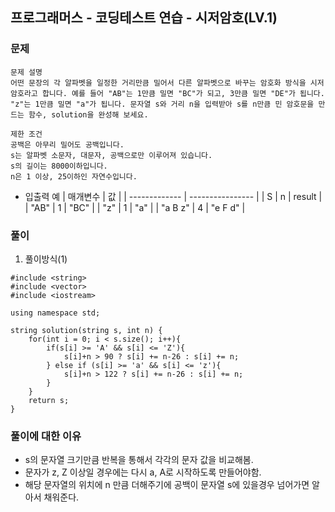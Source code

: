 ## 프로그래머스 - 코딩테스트 연습 - 시저암호(LV.1)

### 문제

```
문제 설명
어떤 문장의 각 알파벳을 일정한 거리만큼 밀어서 다른 알파벳으로 바꾸는 암호화 방식을 시저 암호라고 합니다. 예를 들어 "AB"는 1만큼 밀면 "BC"가 되고, 3만큼 밀면 "DE"가 됩니다. "z"는 1만큼 밀면 "a"가 됩니다. 문자열 s와 거리 n을 입력받아 s를 n만큼 민 암호문을 만드는 함수, solution을 완성해 보세요.

제한 조건
공백은 아무리 밀어도 공백입니다.
s는 알파벳 소문자, 대문자, 공백으로만 이루어져 있습니다.
s의 길이는 8000이하입니다.
n은 1 이상, 25이하인 자연수입니다.
```

- 입출력 예
  | 매개변수 | 값 |
  | ------------- | ---------------- |
  | S | n | result |
  | "AB" | 1 | "BC" |
  | "z" | 1 | "a" |
  | "a B z" | 4 | "e F d" |

### 풀이

1. 풀이방식(1)

```
#include <string>
#include <vector>
#include <iostream>

using namespace std;

string solution(string s, int n) {
    for(int i = 0; i < s.size(); i++){
        if(s[i] >= 'A' && s[i] <= 'Z'){
            s[i]+n > 90 ? s[i] += n-26 : s[i] += n;  
        } else if (s[i] >= 'a' && s[i] <= 'z'){
            s[i]+n > 122 ? s[i] += n-26 : s[i] += n;  
        }
    }
    return s;
}
```

### 풀이에 대한 이유

- s의 문자열 크기만큼 반복을 통해서 각각의 문자 값을 비교해봄.
- 문자가 z, Z 이상일 경우에는 다시 a, A로 시작하도록 만들어야함.
- 해당 문자열의 위치에 n 만큼 더해주기에 공백이 문자열 s에 있을경우 넘어가면 알아서 채워준다.